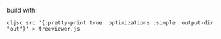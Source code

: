 build with:

`cljsc src '{:pretty-print true :optimizations :simple :output-dir "out"}' > treeviewer.js`
